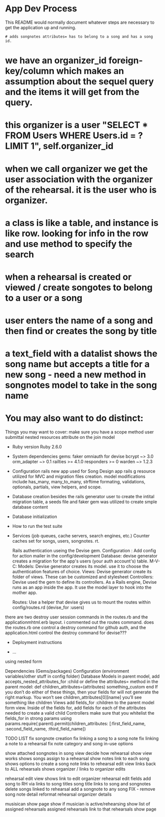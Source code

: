 # App Dev Process

This README would normally document whatever steps are necessary to get the
application up and running.

	# adds songnotes attributes= has to belong to a song and has a song id.

# we have an organizer_id foreign-key/column which makes an assumption about the sequel query and the items it will get from the query.
# this organizer is a user "SELECT * FROM Users WHERE Users.id = ? LIMIT 1", self.organizer_id 
# when we call organizer we get the user association with the organizer of the rehearsal. it is the user who is organizer. 
# a class is like a table, and instance is like row. looking for info in the row and use method to specify the search

# when a rehearsal is created or viewed / create songotes to belong to a user or a song	

# user enters the name of a song and then find or creates the song by title
#  a text_field with a datalist shows the song name but accepts a title for a new song - need a new method in songnotes model to take in the song name



# You may also want to do distinct:


Things you may want to cover:
  make sure you have a scope method
  user submittal
  nested resources
  attribute on the join model

* Ruby version
    Ruby 2.6.0  

* System dependencies
  gems:
    faker
    omniauth
    for devise
      bcrypt ~> 3.0
      orm_adapter ~> 0.1
      railties >= 4.1.0
      responders >= 0
      warden ~> 1.2.3

     
* Configuration
  rails new app used for Song Design app
  rails g resource utilized for MVC and migration files creation.
  model modifications include has_many, many_to_many, strftime formating, validations, optionals, partials, view helpers, and scope.

* Database creation
  besides the rails generator user to create the intital migration table, a seeds file and faker gem was utilized to create smple database content


* Database initialization

* How to run the test suite

* Services (job queues, cache servers, search engines, etc.)
  Counter caches set for songs, users, songnotes.
  rt.

  Rails authentication useing the Devise gem.
  Configuration :
    Add config for action mailer in the config/development
  Database: devise generator creates a migration for the app's users (your auth account's) table.
  M-V-C:
  Models: Devise generator creates its model. use it to choose the authentication features of choice.
  Views: Devise generator create its folder of views. These can be customized and stylesheet
  Controllers: Devise used the gem to define its controllers. As a Rails engine, Devise runs as an app inside the app. It use the model layer to hook into the mother app.

  Routes: Use a helper that devise gives us to mount the routes within config/routes.rd (devise_for :users)

there are two destroy user session commands in the routes.rb and the applicationmhtml.erb layout. i commented out the routes command. does the routes.rb one control a destroy command for github auth, and the application.html control the destroy command for devise???
* Deployment instructions

* ...



using nested form

Dependencies (Gems/packages)
Configuration (environment variables/other stuff in config folder)
Database
Models
in parent model, add accepts_nested_attributes_for :child or define the attributes= method in the parent model:
def children_attributes=(attributes)
  something_custom
end
If you don’t do either of these things, then your fields for will not generate the right markup. You won’t see children_attributes[0][name] you’ll see something like children
Views
add fields_for :children to the parent model form view. Inside of the fields for, add fields for each of the attributes needed to create a valid child
Controllers
make sure that you whitelist the fields_for in strong params using
params.require(:parent).permit(children_attributes: [:first_field_name, :second_field_name, :third_field_name])



TODO LIST
fix songnote creation
fix linking a song to a song note 
fix linking a note to a rehearsal
fix note category and song in-use options

show attached songnotes in song view
decide how rehearsal show view works
  shows songs assign to a rehearsal
  show notes link to each song
  shows options to create a song note
  links to rehearsal edit view
  links back to ALL rehearsals
  shows organizer / links to organizer edits

rehearsal edit view shows
  link to edit organizer
  rehearsal edit fields
  add song to RH via links to song titles
  song title links to song and songnotes
  delete songs linked to rehearsal
  add a songnote to any song
  FIX - remove song note detail
  reformat rehearsal organizer details

  musisican show page
  show if musician is active/rehearsing
  show list of assigned rehearsals
  assigned rehearsals link to that rehearsals show page

